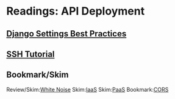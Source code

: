 # Readings: API Deployment

## [Django Settings Best Practices](https://djangostars.com/blog/configuring-django-settings-best-practices/)

## [SSH Tutorial](https://www.hostinger.com/tutorials/ssh-tutorial-how-does-ssh-work)

## Bookmark/Skim

Review/Skim:[White Noise](http://whitenoise.evans.io/en/stable/)
Skim:[IaaS](https://en.wikipedia.org/wiki/Infrastructure_as_a_service)
Skim:[PaaS](https://en.wikipedia.org/wiki/Platform_as_a_service)
Bookmark:[CORS](https://en.m.wikipedia.org/wiki/Cross-origin_resource_sharing)
